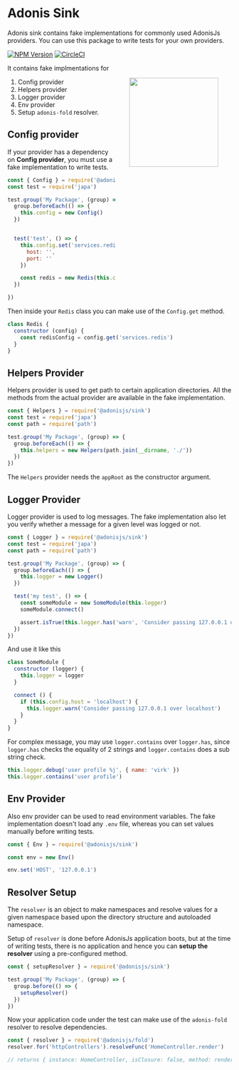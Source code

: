 # Adonis Sink

Adonis sink contains fake implementations for commonly used AdonisJs providers. You can use this package to write tests for your own providers.

[![NPM Version][npm-image]][npm-url]
[![CircleCI][circleci-image]][circleci-url]

<img src="http://res.cloudinary.com/adonisjs/image/upload/q_100/v1497112678/adonis-purple_pzkmzt.svg" width="200px" align="right" hspace="30px" vspace="30px">

It contains fake implmentations for

1. Config provider
2. Helpers provider
3. Logger provider
4. Env provider
5. Setup `adonis-fold` resolver.

## Config provider
If your provider has a dependency on **Config provider**, you must use a fake implementation to write tests.


```js
const { Config } = require('@adonisjs/sink')
const test = require('japa')

test.group('My Package', (group) => {
  group.beforeEach(() => {
    this.config = new Config()
  })


  test('test', () => {
    this.config.set('services.redis', {
      host: '',
      port: ''
    })

    const redis = new Redis(this.config)
  })

})
```

Then inside your `Redis` class you can make use of the `Config.get` method.

```js
class Redis {
  constructor (config) {
    const redisConfig = config.get('services.redis')
  }
}
```

## Helpers Provider
Helpers provider is used to get path to certain application directories. All the methods from the actual provider are available in the fake implementation.

```js
const { Helpers } = require('@adonisjs/sink')
const test = require('japa')
const path = require('path')

test.group('My Package', (group) => {
  group.beforeEach(() => {
    this.helpers = new Helpers(path.join(__dirname, './'))
  })
})
```

The `Helpers` provider needs the `appRoot` as the constructor argument.

## Logger Provider
Logger provider is used to log messages. The fake implementation also let you verify whether a message for a given level was logged or not.

```js
const { Logger } = require('@adonisjs/sink')
const test = require('japa')
const path = require('path')

test.group('My Package', (group) => {
  group.beforeEach(() => {
    this.logger = new Logger()
  })

  test('my test', () => {
    const someModule = new SomeModule(this.logger)
    someModule.connect()

    assert.isTrue(this.logger.has('warn', 'Consider passing 127.0.0.1 over localhost'))
  })
})
```

And use it like this

```js
class SomeModule {
  constructor (logger) {
    this.logger = logger
  }

  connect () {
    if (this.config.host = 'localhost') {
      this.logger.warn('Consider passing 127.0.0.1 over localhost')
    }
  }
}
```

For complex message, you may use `logger.contains` over `logger.has`, since `logger.has` checks the equality of 2 strings and `logger.contains` does a sub string check.

```js
this.logger.debug('user profile %j', { name: 'virk' })
this.logger.contains('user profile')
```

## Env Provider

Also env provider can be used to read environment variables. The fake implementation doesn't load any `.env` file, whereas you can set values manually before writing tests.

```js
const { Env } = require('@adonisjs/sink')

const env = new Env()

env.set('HOST', '127.0.0.1')
```

## Resolver Setup

The `resolver` is an object to make namespaces and resolve values for a given namespace based upon the directory structure and autoloaded namespace.

Setup of `resolver` is done before AdonisJs application boots, but at the time of writing tests, there is no application and hence you can **setup the resolver** using a pre-configured method.

```js
const { setupResolver } = require('@adonisjs/sink')

test.group('My Package', (group) => {
  group.before(() => {
    setupResolver()
  })
})
```

Now your application code under the test can make use of the `adonis-fold` resolver to resolve dependencies.

```js
const { resolver } = require('@adonisjs/fold')
resolver.for('httpControllers').resolveFunc('HomeController.render')

// returns { instance: HomeController, isClosure: false, method: render }
```

[npm-image]: https://img.shields.io/npm/v/adonis-sink/legacy.svg?style=for-the-badge
[npm-url]: https://npmjs.org/package/adonis-sink

[circleci-image]: https://img.shields.io/circleci/project/github/adonisjs/sink/legacy.svg?style=for-the-badge&logo=circleci
[circleci-url]: https://circleci.com/gh/adonisjs/sink "circleci"
